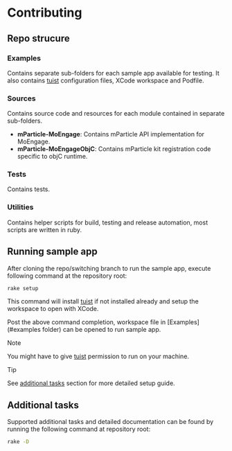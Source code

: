 # Contributing

## Repo strucure

### Examples

Contains separate sub-folders for each sample app available for testing. It also contains [tuist](https://github.com/tuist/tuist) configuration files, XCode workspace and Podfile.

### Sources

Contains source code and resources for each module contained in separate sub-folders.

- **mParticle-MoEngage**: Contains mParticle API implementation for MoEngage.
- **mParticle-MoEngageObjC**: Contains mParticle kit registration code specific to objC runtime.

### Tests

Contains tests.

### Utilities

Contains helper scripts for build, testing and release automation, most scripts are written in ruby.

## Running sample app

After cloning the repo/switching branch to run the sample app, execute following command at the repository root:

```sh
rake setup
```

This command will install [tuist](https://github.com/tuist/tuist) if not installed already and setup the workspace to open with XCode.

Post the above command completion, workspace file in [Examples](#examples folder) can be opened to run sample app.

> [!NOTE]
> You might have to give [tuist](https://github.com/tuist/tuist) permission to run on your machine.

> [!TIP]
> See [additional tasks](#additional-tasks) section for more detailed setup guide.

## Additional tasks

Supported additional tasks and detailed documentation can be found by running the following command at repository root:

```sh
rake -D
```
